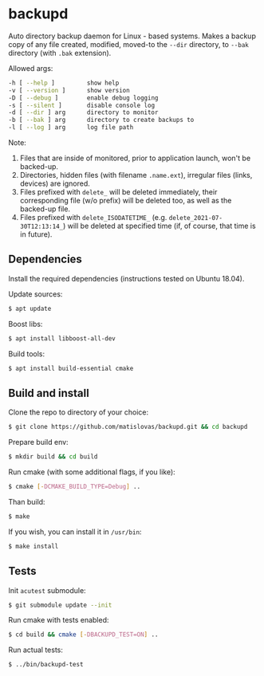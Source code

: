 # backupd
Auto directory backup daemon for Linux - based systems.
Makes a backup copy of any file created, modified, moved-to the `--dir` directory, to `--bak` directory (with `.bak` extension).

Allowed args:
```sh
-h [ --help ]         show help
-v [ --version ]      show version
-D [ --debug ]        enable debug logging
-s [ --silent ]       disable console log
-d [ --dir ] arg      directory to monitor
-b [ --bak ] arg      directory to create backups to
-l [ --log ] arg      log file path
```

Note:

1. Files that are inside of monitored, prior to application launch, won't be backed-up.
2. Directories, hidden files (with filename `.name.ext`), irregular files (links, devices) are ignored.
3. Files prefixed with `delete_` will be deleted immediately, their corresponding file (w/o prefix) will be deleted too, as well as the backed-up file.
4. Files prefixed with `delete_ISODATETIME_` (e.g. `delete_2021-07-30T12:13:14_`) will be deleted at specified time (if, of course, that time is in future).

## Dependencies

Install the required dependencies (instructions tested on Ubuntu 18.04).

Update sources:
```sh
$ apt update
```

Boost libs:
```sh
$ apt install libboost-all-dev
```

Build tools:

```sh
$ apt install build-essential cmake
```

## Build and install

Clone the repo to directory of your choice:
```sh
$ git clone https://github.com/matislovas/backupd.git && cd backupd
```

Prepare build env:
```sh
$ mkdir build && cd build
```

Run cmake (with some additional flags, if you like):
```sh
$ cmake [-DCMAKE_BUILD_TYPE=Debug] ..
```

Than build:
```sh
$ make
```

If you wish, you can install it in `/usr/bin`:
```sh
$ make install
```

## Tests

Init `acutest` submodule:
```sh
$ git submodule update --init
```

Run cmake with tests enabled:
```sh
$ cd build && cmake [-DBACKUPD_TEST=ON] ..
```

Run actual tests:

```sh
$ ../bin/backupd-test
```
